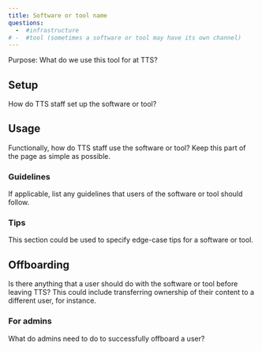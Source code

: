 ```yaml
---
title: Software or tool name
questions:
  -  #infrastructure
# -  #tool (sometimes a software or tool may have its own channel)
---
```


Purpose: What do we use this tool for at TTS?

## Setup

How do TTS staff set up the software or tool?

## Usage

Functionally, how do TTS staff use the software or tool? Keep this part of the page as simple as possible.

### Guidelines

If applicable, list any guidelines that users of the software or tool should follow.

### Tips

This section could be used to specify edge-case tips for a software or tool.

## Offboarding

Is there anything that a user should do with the software or tool before leaving
TTS? This could include transferring ownership of their content to a different
user, for instance.

### For admins

What do admins need to do to successfully offboard a user?
